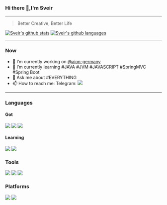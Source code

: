 ### Hi there 👋,I'm Sveir
---
> Better Creative, Better Life

[![Sveir's github stats](https://github-readme-stats.vercel.app/api?username=sve1r&theme=flag-india)](https://github.com/anuraghazra/github-readme-stats)
[![Sveir's github languages](https://github-readme-stats.vercel.app/api/top-langs/?username=sve1r&layout=compact&theme=flag-india)](https://github.com/anuraghazra/github-readme-stats)

---
### Now

- 🔭 I’m currently working on [@aion-germany](https://github.com/sve1r/aion-germany)
- 🌱 I’m currently learning #JAVA #JVM #JAVASCRIPT #SpringMVC #Spring Boot
- 💬 Ask me about #EVERYTHING
- 📫 How to reach me: Telegram: [![](https://img.shields.io/badge/-t.me/sve1r-3db6f1?style=for-the-badge&logo=Telegram&logoColor=2ca5e0)](https://t.me/sve1r)

---
### Languages
 #### Got
![](https://img.shields.io/badge/-Java-007396?style=for-the-badge&logo=Java&logoColor=fff) 
![](https://img.shields.io/badge/-JavaScript-e5cd0c?style=for-the-badge&logo=JavaScript&labelColor=f5dd1c&logoColor=000) 
![](https://img.shields.io/badge/-HTML5-e34f26?style=for-the-badge&logo=HTML5&logoColor=fff)

 #### Learning
![](https://img.shields.io/badge/-C%20Sharp-007396?style=for-the-badge&logo=C%20Sharp) 
![](https://img.shields.io/badge/-.NET-5C2D91?style=for-the-badge&logo=.Net&logoColor=fff) 


### Tools
![](https://img.shields.io/badge/-VSCode-007ACC?style=for-the-badge&logo=Visual%20Studio%20Code&logoColor=fff) 
![](https://img.shields.io/badge/-Visual%20Studio-5C2D91?style=for-the-badge&logo=Visual%20Studio&logoColor=fff) 
![](https://img.shields.io/badge/-IntelliJ%20IDEA-000000?style=for-the-badge&logo=IntelliJ%20IDEA&label_color=fff)

### Platforms
![](https://img.shields.io/badge/-Vercel-111111?style=for-the-badge&logo=Vercel&logoColor=fff)
![](https://img.shields.io/badge/-Cloudflare-F38020?style=for-the-badge&logo=Cloudflare&logoColor=FFF) 
